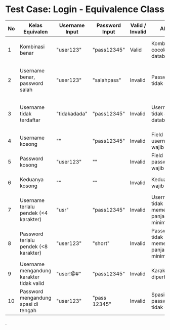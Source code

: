 # Test Case: Login - Equivalence Class

| No | Kelas Equivalen                          | Username Input | Password Input | Valid / Invalid | Alasan                                  | Ekspektasi Aplikasi                 |
|----|------------------------------------------|----------------|----------------|------------------|------------------------------------------|-------------------------------------|
| 1  | Kombinasi benar                          | "user123"      | "pass12345"    | Valid            | Kombinasi cocok di database              | Login berhasil, masuk ke dashboard  |
| 2  | Username benar, password salah           | "user123"      | "salahpass"    | Invalid          | Password tidak cocok                     | Login gagal, muncul pesan kesalahan |
| 3  | Username tidak terdaftar                 | "tidakadada"   | "pass12345"    | Invalid          | Username tidak ada di database           | Login gagal, muncul pesan kesalahan |
| 4  | Username kosong                          | ""             | "pass12345"    | Invalid          | Field username wajib diisi               | Validasi input ditampilkan          |
| 5  | Password kosong                          | "user123"      | ""             | Invalid          | Field password wajib diisi               | Validasi input ditampilkan          |
| 6  | Keduanya kosong                          | ""             | ""             | Invalid          | Kedua field wajib diisi                  | Validasi input ditampilkan          |
| 7  | Username terlalu pendek (<4 karakter)    | "usr"          | "pass12345"    | Invalid          | Username tidak memenuhi panjang minimal  | Validasi input ditampilkan          |
| 8  | Password terlalu pendek (<8 karakter)    | "user123"      | "short"        | Invalid          | Password tidak memenuhi panjang minimal  | Validasi input ditampilkan          |
| 9  | Username mengandung karakter tidak valid | "user!@#"      | "pass12345"    | Invalid          | Karakter tidak diperbolehkan             | Validasi input ditampilkan          |
| 10 | Password mengandung spasi di tengah      | "user123"      | "pass 12345"   | Invalid          | Spasi di password tidak diizinkan        | Validasi input ditampilkan          |

.
